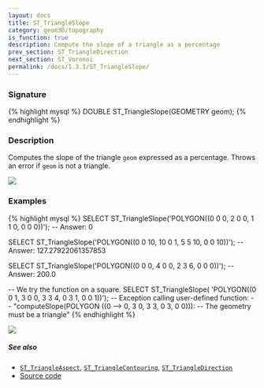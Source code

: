```yaml
---
layout: docs
title: ST_TriangleSlope
category: geom3D/topography
is_function: true
description: Compute the slope of a triangle as a percentage
prev_section: ST_TriangleDirection
next_section: ST_Voronoi
permalink: /docs/1.3.1/ST_TriangleSlope/
---
```


### Signature

{% highlight mysql %}
DOUBLE ST_TriangleSlope(GEOMETRY geom);
{% endhighlight %}

### Description

Computes the slope of the triangle `geom` expressed as a percentage.
Throws an error if `geom` is not a triangle.

<img class="displayed" src="../ST_TriangleSlope_0.png"/>

### Examples

{% highlight mysql %}
SELECT ST_TriangleSlope('POLYGON((0 0 0, 2 0 0, 1 1 0, 0 0 0))');
-- Answer: 0

SELECT ST_TriangleSlope('POLYGON((0 0 10, 10 0 1, 5 5 10, 0 0 10))');
-- Answer: 127.27922061357853

SELECT ST_TriangleSlope('POLYGON((0 0 0, 4 0 0, 2 3 6, 0 0 0))');
-- Answer: 200.0

-- We try the function on a square.
SELECT ST_TriangleSlope(
    'POLYGON((0 0 1, 3 0 0, 3 3 4, 0 3 1, 0 0 1))');
-- Exception calling user-defined function:
--     "computeSlope(POLYGON ((0 --> 0, 3 0, 3 3, 0 3, 0 0))):
--     The geometry must be a triangle"
{% endhighlight %}

<img class="displayed" src="../ST_TriangleSlope_1.png"/>

##### See also

* [`ST_TriangleAspect`](../ST_TriangleAspect),
  [`ST_TriangleContouring`](../ST_TriangleContouring),
  [`ST_TriangleDirection`](../ST_TriangleDirection)
* <a href="https://github.com/orbisgis/h2gis/blob/master/h2gis-functions/src/main/java/org/h2gis/functions/spatial/topography/ST_TriangleSlope.java" target="_blank">Source code</a>
